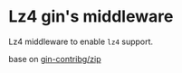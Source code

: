 # Lz4 gin's middleware

Lz4 middleware to enable `lz4` support.

base on [gin-contribg/zip](https://github.com/gin-contrib/gzip)